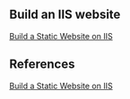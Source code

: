 

## Build an IIS website

[Build a Static Website on IIS](https://learn.microsoft.com/en-us/iis/manage/creating-websites/scenario-build-a-static-website-on-iis)



## References

[Build a Static Website on IIS](https://learn.microsoft.com/en-us/iis/manage/creating-websites/scenario-build-a-static-website-on-iis)